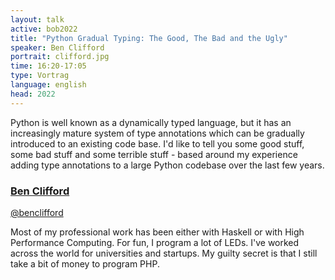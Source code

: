 ```yaml
---
layout: talk
active: bob2022
title: "Python Gradual Typing: The Good, The Bad and the Ugly"
speaker: Ben Clifford
portrait: clifford.jpg
time: 16:20-17:05
type: Vortrag
language: english
head: 2022
---
```


Python is well known as a dynamically typed language, but it has an
increasingly mature system of type annotations which can be gradually
introduced to an existing code base. I'd like to tell you some good
stuff, some bad stuff and some terrible stuff - based around my
experience adding type annotations to a large Python codebase over the
last few years.

### [Ben Clifford](http://www.hawaga.org.uk/ben/tech/)

[@benclifford](https://twitter.com/benclifford)

Most of my professional work has been either with Haskell or with High
Performance Computing. For fun, I program a lot of LEDs. I've worked
across the world for universities and startups. My guilty secret is
that I still take a bit of money to program PHP.
